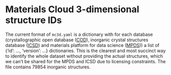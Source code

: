 # Materials Cloud 3-dimensional structure IDs

The current format of `mc3d.yaml` is a dictionary with for each database (crystallographic open database ([COD](http://www.crystallography.net/cod/)), inorganic crystal structures database ([ICSD](https://www.fiz-karlsruhe.de/en/produkte-und-dienstleistungen/inorganic-crystal-structure-database-icsd)) and materials platform for data science ([MPDS](https://mpds.io/#start))) a list of {‘id’: …, ‘version’: …} dictionaries. 
This is the clearest and most succinct way to identify the whole dataset without providing the actual structures, which we can’t be shared for the MPDS and ICSD due to licensing constraints.
The file contains 79854 inorganic structures. 